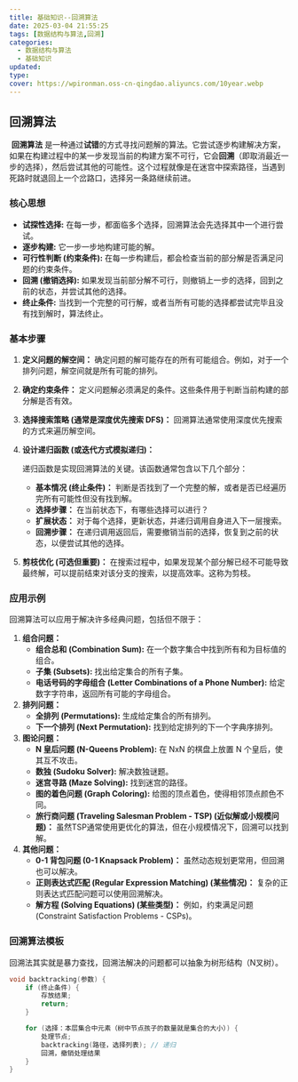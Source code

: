 ```yaml
---
title: 基础知识--回溯算法
date: 2025-03-04 21:55:25
tags: [数据结构与算法,回溯]
categories:
  - 数据结构与算法
  - 基础知识
updated: 
type: 
cover: https://wpironman.oss-cn-qingdao.aliyuncs.com/10year.webp
---
```


## 回溯算法

​	**回溯算法** 是一种通过**试错**的方式寻找问题解的算法。它尝试逐步构建解决方案，如果在构建过程中的某一步发现当前的构建方案不可行，它会**回溯**（即取消最近一步的选择），然后尝试其他的可能性。这个过程就像是在迷宫中探索路径，当遇到死路时就退回上一个岔路口，选择另一条路继续前进。

### 核心思想

- **试探性选择:**  在每一步，都面临多个选择，回溯算法会先选择其中一个进行尝试。
- **逐步构建:**  它一步一步地构建可能的解。
- **可行性判断 (约束条件):** 在每一步构建后，都会检查当前的部分解是否满足问题的约束条件。
- **回溯 (撤销选择):** 如果发现当前部分解不可行，则撤销上一步的选择，回到之前的状态，并尝试其他的选择。
- **终止条件:** 当找到一个完整的可行解，或者当所有可能的选择都尝试完毕且没有找到解时，算法终止。

### 基本步骤

1. **定义问题的解空间：** 确定问题的解可能存在的所有可能组合。例如，对于一个排列问题，解空间就是所有可能的排列。

2. **确定约束条件：**  定义问题解必须满足的条件。这些条件用于判断当前构建的部分解是否有效。

3. **选择搜索策略 (通常是深度优先搜索 DFS)：**  回溯算法通常使用深度优先搜索的方式来遍历解空间。

4. **设计递归函数 (或迭代方式模拟递归)：**

     递归函数是实现回溯算法的关键。该函数通常包含以下几个部分：

   - **基本情况 (终止条件)：**  判断是否找到了一个完整的解，或者是否已经遍历完所有可能性但没有找到解。
   - **选择步骤：**  在当前状态下，有哪些选择可以进行？
   - **扩展状态：**  对于每个选择，更新状态，并递归调用自身进入下一层搜索。
   - **回溯步骤：**  在递归调用返回后，需要撤销当前的选择，恢复到之前的状态，以便尝试其他的选择。

5. **剪枝优化 (可选但重要)：**  在搜索过程中，如果发现某个部分解已经不可能导致最终解，可以提前结束对该分支的搜索，以提高效率。这称为剪枝。

### 应用示例

回溯算法可以应用于解决许多经典问题，包括但不限于：

1. **组合问题：**
   - **组合总和 (Combination Sum):**  在一个数字集合中找到所有和为目标值的组合。
   - **子集 (Subsets):**  找出给定集合的所有子集。
   - **电话号码的字母组合 (Letter Combinations of a Phone Number):**  给定数字字符串，返回所有可能的字母组合。
2. **排列问题：**
   - **全排列 (Permutations):**  生成给定集合的所有排列。
   - **下一个排列 (Next Permutation):**  找到给定排列的下一个字典序排列。
3. **图论问题：**
   - **N 皇后问题 (N-Queens Problem):**  在 NxN 的棋盘上放置 N 个皇后，使其互不攻击。
   - **数独 (Sudoku Solver):**  解决数独谜题。
   - **迷宫寻路 (Maze Solving):**  找到迷宫的路径。
   - **图的着色问题 (Graph Coloring):**  给图的顶点着色，使得相邻顶点颜色不同。
   - **旅行商问题 (Traveling Salesman Problem - TSP) (近似解或小规模问题)：**  虽然TSP通常使用更优化的算法，但在小规模情况下，回溯可以找到解。
4. **其他问题：**
   - **0-1 背包问题 (0-1 Knapsack Problem)：**  虽然动态规划更常用，但回溯也可以解决。
   - **正则表达式匹配 (Regular Expression Matching) (某些情况)：**  复杂的正则表达式匹配问题可以使用回溯解决。
   - **解方程 (Solving Equations) (某些类型)：**  例如，约束满足问题 (Constraint Satisfaction Problems - CSPs)。

### 回溯算法模板

回溯法其实就是暴力查找，回溯法解决的问题都可以抽象为树形结构（N叉树）。

```c++
void backtracking(参数) {
    if (终止条件) {
        存放结果;
        return;
    }

    for (选择：本层集合中元素（树中节点孩子的数量就是集合的大小）) {
        处理节点;
        backtracking(路径，选择列表); // 递归
        回溯，撤销处理结果
    }
}
```

